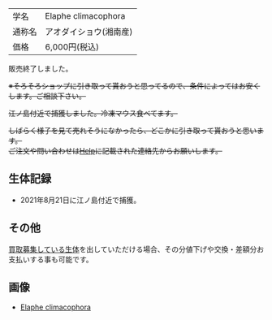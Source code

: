 ---
---

|||
|:-|:-|
| 学名 | Elaphe climacophora |
| 通称名 | アオダイショウ(湘南産) |
| 価格 | 6,000円(税込) |

販売終了しました。

~~※そろそろショップに引き取って貰おうと思ってるので、条件によってはお安くします。ご相談下さい。~~

~~江ノ島付近で捕獲しました。冷凍マウス食べてます。~~

~~しばらく様子を見て売れそうになかったら、どこかに引き取って貰おうと思います。~~  
~~ご注文や問い合わせは[Help](../../help.md)に記載された連絡先からお願いします。~~

## 生体記録

* 2021年8月21日に江ノ島付近で捕獲。

## その他

[買取募集している生体](../purchase-price-list.md)を出していただける場合、その分値下げや交換・差額分お支払いする事も可能です。

## 画像

* [Elaphe climacophora]({{site.baseurl}}/assets/img/shopping/creatures/elaphe-climacophora/1/1.jpeg)
